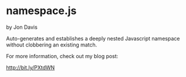 namespace.js
============

by Jon Davis

Auto-generates and establishes a deeply nested Javascript namespace without clobbering an existing match.

For more information, check out my blog post:

http://bit.ly/PXtdWN